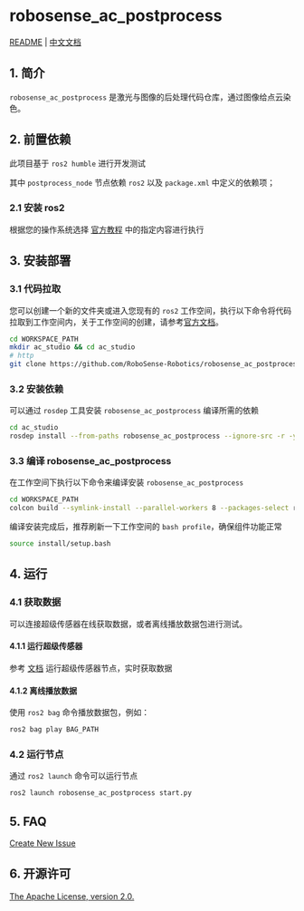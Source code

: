 # robosense_ac_postprocess

[README](README.md) | [中文文档](README_CN.md)

## 1. 简介

`robosense_ac_postprocess` 是激光与图像的后处理代码仓库，通过图像给点云染色。

## 2. 前置依赖

此项目基于 `ros2 humble` 进行开发测试

其中 `postprocess_node` 节点依赖 `ros2` 以及 `package.xml` 中定义的依赖项；

### 2.1 安装 ros2

根据您的操作系统选择 [官方教程](https://docs.ros.org/en/humble/Installation.html) 中的指定内容进行执行

## 3. 安装部署

### 3.1 代码拉取

您可以创建一个新的文件夹或进入您现有的 `ros2` 工作空间，执行以下命令将代码拉取到工作空间内，关于工作空间的创建，请参考[官方文档](https://docs.ros.org/en/humble/Tutorials/Beginner-Client-Libraries/Creating-A-Workspace/Creating-A-Workspace.html)。

```bash
cd WORKSPACE_PATH
mkdir ac_studio && cd ac_studio
# http
git clone https://github.com/RoboSense-Robotics/robosense_ac_postprocess.git -b main
```

### 3.2 安装依赖

可以通过 `rosdep` 工具安装 `robosense_ac_postprocess` 编译所需的依赖

```bash
cd ac_studio
rosdep install --from-paths robosense_ac_postprocess --ignore-src -r -y
```

### 3.3 编译 robosense_ac_postprocess

在工作空间下执行以下命令来编译安装 `robosense_ac_postprocess`

```bash
cd WORKSPACE_PATH
colcon build --symlink-install --parallel-workers 8 --packages-select robosense_ac_postprocess
```

编译安装完成后，推荐刷新一下工作空间的 `bash profile`，确保组件功能正常

```bash
source install/setup.bash
```

## 4. 运行
### 4.1 获取数据
可以连接超级传感器在线获取数据，或者离线播放数据包进行测试。
#### 4.1.1 运行超级传感器

参考 [文档](https://github.com/RoboSense-Robotics/robosense_ac_ros2_sdk_infra/tree/main/modules/ros_metas) 运行超级传感器节点，实时获取数据

#### 4.1.2 离线播放数据
使用 `ros2 bag` 命令播放数据包，例如：

``` bash
ros2 bag play BAG_PATH
```
### 4.2 运行节点

通过 `ros2 launch` 命令可以运行节点

```bash
ros2 launch robosense_ac_postprocess start.py
```
## 5. FAQ

[Create New Issue](https://github.com/RoboSense-Robotics/robosense_ac_postprocess/issues/new)

## 6. 开源许可

[The Apache License, version 2.0.](https://www.apache.org/licenses/LICENSE-2.0)